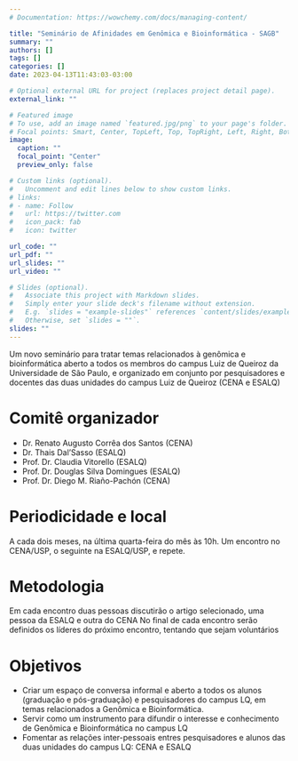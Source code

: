 ```yaml
---
# Documentation: https://wowchemy.com/docs/managing-content/

title: "Seminário de Afinidades em Genômica e Bioinformática - SAGB"
summary: ""
authors: []
tags: []
categories: []
date: 2023-04-13T11:43:03-03:00

# Optional external URL for project (replaces project detail page).
external_link: ""

# Featured image
# To use, add an image named `featured.jpg/png` to your page's folder.
# Focal points: Smart, Center, TopLeft, Top, TopRight, Left, Right, BottomLeft, Bottom, BottomRight.
image:
  caption: ""
  focal_point: "Center"
  preview_only: false

# Custom links (optional).
#   Uncomment and edit lines below to show custom links.
# links:
# - name: Follow
#   url: https://twitter.com
#   icon_pack: fab
#   icon: twitter

url_code: ""
url_pdf: ""
url_slides: ""
url_video: ""

# Slides (optional).
#   Associate this project with Markdown slides.
#   Simply enter your slide deck's filename without extension.
#   E.g. `slides = "example-slides"` references `content/slides/example-slides.md`.
#   Otherwise, set `slides = ""`.
slides: ""
---
```

Um novo seminário para tratar temas relacionados à genômica e bioinformática aberto a todos os membros do campus Luiz de Queiroz da Universidade de São Paulo, e organizado em conjunto por pesquisadores e docentes das duas unidades do campus Luiz de Queiroz (CENA e ESALQ)

# Comitê organizador
- Dr. Renato Augusto Corrêa dos Santos (CENA)
- Dr. Thais Dal’Sasso (ESALQ)
- Prof. Dr. Claudia Vitorello (ESALQ)
- Prof. Dr. Douglas Silva Domingues (ESALQ)
- Prof. Dr. Diego M. Riaño-Pachón (CENA)
# Periodicidade e local
A cada dois meses, na última quarta-feira do mês às 10h. Um encontro no CENA/USP, o seguinte na ESALQ/USP, e repete.
# Metodologia
Em cada encontro duas pessoas discutirão o artigo selecionado, uma pessoa da ESALQ e outra do CENA
No final de cada encontro serão definidos os líderes do próximo encontro, tentando que sejam voluntários 
# Objetivos
- Criar um espaço de conversa informal e aberto a todos os alunos (graduação e pós-graduação) e pesquisadores do campus LQ, em temas relacionados a Genômica e Bioinformática.
- Servir como um instrumento para difundir o interesse e conhecimento de Genômica e Bioinformática no campus LQ
- Fomentar as relações inter-pessoais entres pesquisadores e alunos das duas unidades do campus LQ: CENA e ESALQ
